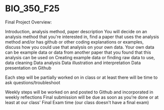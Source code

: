 # BIO_350_F25

Final Project Overview:

Introduction, analysis method, paper description
You will decide on an analysis method that you're interested in, find a paper that uses the analysis method and/or has github or other coding explanations or examples, discuss how you could use that analysis on your own data.
Your own data can be example data or data from another paper that you found that this analysis can be used on
Creating example data or finding raw data to use, data cleaning 
Data analysis
Data illustration and interpretation
Data presentation on Github
 

Each step will be partially worked on in class or at least there will be time to ask questions/troubleshoot

Weekly steps will be worked on and posted to Github and incorporated in weekly reflections
Final submission will be due as soon as you're done or at least at our class' Final Exam time (our class doesn't have a final exam)